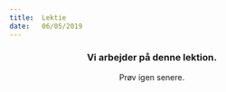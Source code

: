 ```yaml
---
title:  Lektie
date:   06/05/2019
---
```


### <center>Vi arbejder på denne lektion.</center>
<center>Prøv igen senere.</center>
